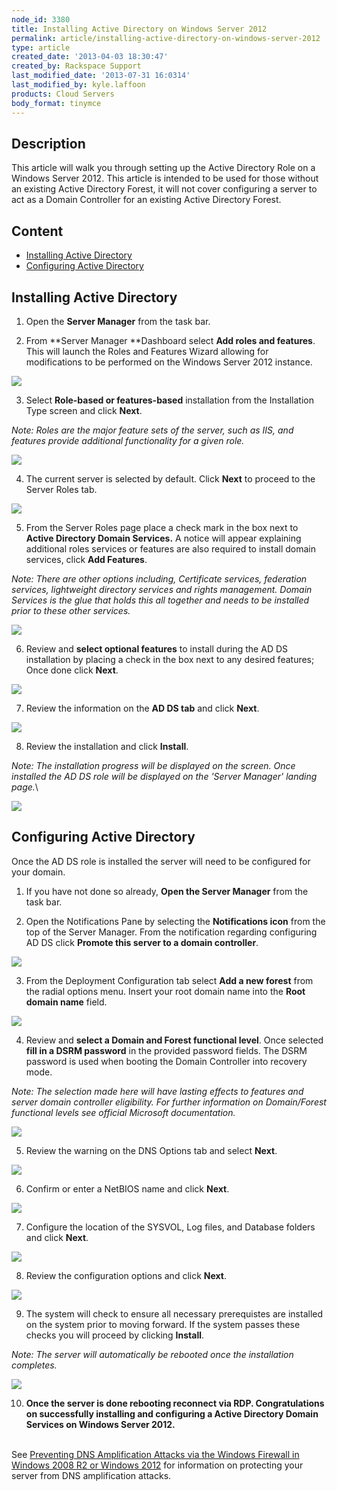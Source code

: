```yaml
---
node_id: 3380
title: Installing Active Directory on Windows Server 2012
permalink: article/installing-active-directory-on-windows-server-2012
type: article
created_date: '2013-04-03 18:30:47'
created_by: Rackspace Support
last_modified_date: '2013-07-31 16:0314'
last_modified_by: kyle.laffoon
products: Cloud Servers
body_format: tinymce
---
```


Description
-----------

This article will walk you through setting up the Active Directory Role
on a Windows Server 2012. This article is intended to be used for those
without an existing Active Directory Forest, it will not cover
configuring a server to act as a Domain Controller for an existing
Active Directory Forest. 

Content
-------

-   [Installing Active Directory](#install)
-   [Configuring Active Directory](#configure)

Installing Active Directory
---------------------------

1. Open the **Server Manager** from the task bar. 

2. From **Server Manager **Dashboard select **Add roles and features**.
This will launch the Roles and Features Wizard allowing for
modifications to be performed on the Windows Server 2012 instance.

![](/knowledge_center/sites/default/files/field/image/server_manage.png)

3. Select **Role-based or features-based** installation from the
Installation Type screen and click **Next**. 

*Note: Roles are the major feature sets of the server, such as IIS, and
features provide additional functionality for a given role.*

*![](/knowledge_center/sites/default/files/field/image/roles_based.png)*

4. The current server is selected by default. Click **Next** to proceed
to the Server Roles tab.

![](/knowledge_center/sites/default/files/field/image/server_selection_1.png)

5. From the Server Roles page place a check mark in the box next to
**Active Directory Domain Services.** A notice will appear explaining
additional roles services or features are also required to install
domain services, click **Add Features**.

*Note: There are other options including, Certificate services,
federation services, lightweight directory services and rights
management. Domain Services is the glue that holds this all together and
needs to be installed prior to these other services.*

*![](/knowledge_center/sites/default/files/field/image/add_features.png)*

6. Review and **select optional features** to install during the AD DS
installation by placing a check in the box next to any desired features;
Once done click **Next**.

![](/knowledge_center/sites/default/files/field/image/features_0.png)

7. Review the information on the **AD DS tab** and click **Next**.

![](/knowledge_center/sites/default/files/field/image/ad_ds.png)

8. Review the installation and click **Install**.

*Note: The installation progress will be displayed on the screen. Once
installed the AD DS role will be displayed on the 'Server Manager'
landing page.*\

![](/knowledge_center/sites/default/files/field/image/ad_install.png)

 

Configuring Active Directory
----------------------------

Once the AD DS role is installed the server will need to be configured
for your domain.

1. If you have not done so already, **Open the Server Manager** from
the task bar. 

2. Open the Notifications Pane by selecting the **Notifications icon**
from the top of the Server Manager. From the notification regarding
configuring AD DS click **Promote this server to a domain controller**.

![](/knowledge_center/sites/default/files/field/image/promote.png)

3. From the Deployment Configuration tab select **Add a new forest**
from the radial options menu. Insert your root domain name into the
**Root domain name** field.

![](/knowledge_center/sites/default/files/field/image/new_forrest.png) 

4. Review and **select a Domain and Forest functional level**. Once
selected **fill in a DSRM password** in the provided password fields.
The DSRM password is used when booting the Domain Controller into
recovery mode.

*Note: The selection made here will have lasting effects to features and
server domain controller eligibility. For further information on
Domain/Forest functional levels see official Microsoft documentation.*

*![](/knowledge_center/sites/default/files/field/image/domain_forest.png)*

5. Review the warning on the DNS Options tab and select **Next**.

![](/knowledge_center/sites/default/files/field/image/dns_options.png)

6. Confirm or enter a NetBIOS name and click **Next**.

![](/knowledge_center/sites/default/files/field/image/netbios.png)

7. Configure the location of the SYSVOL, Log files, and Database
folders and click **Next**.

![](/knowledge_center/sites/default/files/field/image/paths.png)

8. Review the configuration options and click **Next**.

![](/knowledge_center/sites/default/files/field/image/review.png)

9. The system will check to ensure all necessary prerequistes are
installed on the system prior to moving forward. If the system passes
these checks you will proceed by clicking **Install**.

*Note: The server will automatically be rebooted once the installation
completes.*

![](/knowledge_center/sites/default/files/field/image/promote_ad.png)

10. **Once the server is done rebooting reconnect via RDP.
Congratulations on successfully installing and configuring a Active
Directory Domain Services on Windows Server 2012.**

\
See [Preventing DNS Amplification Attacks via the Windows Firewall in
Windows 2008 R2 or Windows
2012](http://www.rackspace.com/knowledge_center/article/preventing-dns-amplification-attacks-via-the-windows-firewall-in-windows-2008-r2)
for information on protecting your server from DNS amplification
attacks.



